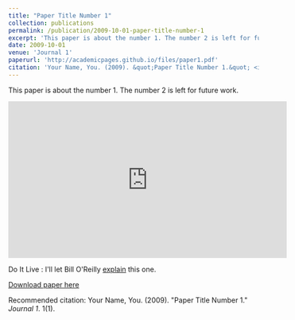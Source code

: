```yaml
---
title: "Paper Title Number 1"
collection: publications
permalink: /publication/2009-10-01-paper-title-number-1
excerpt: 'This paper is about the number 1. The number 2 is left for future work. <iframe width="560" height="315" src="https://www.youtube.com/embed/Uf8B9AtZe-Q?rel=0" frameborder="0" allow="autoplay; encrypted-media"> </iframe>' <iframe width="560" height="315" src="https://www.youtube.com/embed/Uf8B9AtZe-Q?rel=0" frameborder="0" allow="autoplay; encrypted-media"> </iframe>
date: 2009-10-01
venue: 'Journal 1'
paperurl: 'http://academicpages.github.io/files/paper1.pdf'
citation: 'Your Name, You. (2009). &quot;Paper Title Number 1.&quot; <i>Journal 1</i>. 1(1).'
---
```

This paper is about the number 1. The number 2 is left for future work.
<iframe width="560" height="315" src="https://www.youtube.com/embed/Uf8B9AtZe-Q?rel=0" frameborder="0" allow="autoplay; encrypted-media"> </iframe>

Do It Live
:   I'll let Bill O'Reilly [explain](https://www.youtube.com/watch?v=O_HyZ5aW76c "We'll Do It Live") this one.

[Download paper here](http://academicpages.github.io/files/paper1.pdf)

Recommended citation: Your Name, You. (2009). "Paper Title Number 1." <i>Journal 1</i>. 1(1).
